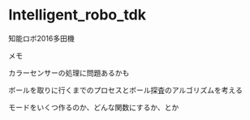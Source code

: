 # Intelligent_robo_tdk
知能ロボ2016多田機

メモ

カラーセンサーの処理に問題あるかも

ボールを取りに行くまでのプロセスとボール探査のアルゴリズムを考える

モードをいくつ作るのか、どんな関数にするか、とか
